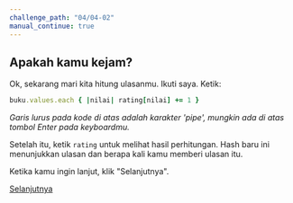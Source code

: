 ```yaml
---
challenge_path: "04/04-02"
manual_continue: true
---
```


## Apakah kamu kejam?

Ok, sekarang mari kita hitung ulasanmu. Ikuti saya. Ketik:

```ruby
buku.values.each { |nilai| rating[nilai] += 1 }
```

*Garis lurus pada kode di atas adalah karakter 'pipe', mungkin ada di atas tombol Enter pada keyboardmu.*

Setelah itu, ketik `rating` untuk melihat hasil perhitungan. Hash baru ini menunjukkan ulasan dan berapa kali kamu memberi ulasan itu.

Ketika kamu ingin lanjut, klik "Selanjutnya".

<div class="cta-with-btn">
	<a href="05.html" class="btn-cta btn-cta-selanjutnya js-challenge-link">Selanjutnya</a>
</div>
